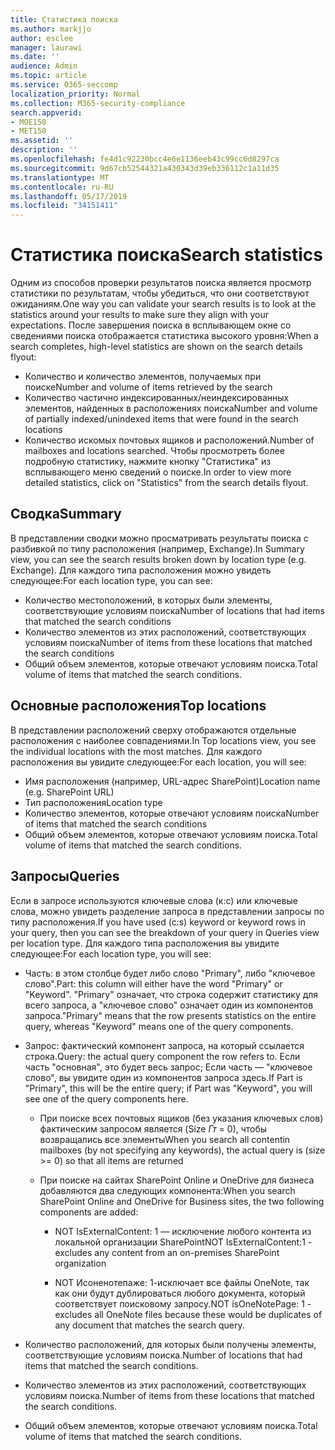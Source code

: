 ```yaml
---
title: Статистика поиска
ms.author: markjjo
author: esclee
manager: laurawi
ms.date: ''
audience: Admin
ms.topic: article
ms.service: O365-seccomp
localization_priority: Normal
ms.collection: M365-security-compliance
search.appverid:
- MOE150
- MET150
ms.assetid: ''
description: ''
ms.openlocfilehash: fe4d1c92230bcc4e6e1136eeb43c99cc6d8297ca
ms.sourcegitcommit: 9d67cb52544321a430343d39eb336112c1a11d35
ms.translationtype: MT
ms.contentlocale: ru-RU
ms.lasthandoff: 05/17/2019
ms.locfileid: "34151411"
---
```

# <a name="search-statistics"></a><span data-ttu-id="43927-102">Статистика поиска</span><span class="sxs-lookup"><span data-stu-id="43927-102">Search statistics</span></span>

<span data-ttu-id="43927-103">Одним из способов проверки результатов поиска является просмотр статистики по результатам, чтобы убедиться, что они соответствуют ожиданиям.</span><span class="sxs-lookup"><span data-stu-id="43927-103">One way you can validate your search results is to look at the statistics around your results to make sure they align with your expectations.</span></span> <span data-ttu-id="43927-104">После завершения поиска в всплывающем окне со сведениями поиска отображается статистика высокого уровня:</span><span class="sxs-lookup"><span data-stu-id="43927-104">When a search completes, high-level statistics are shown on the search details flyout:</span></span>
- <span data-ttu-id="43927-105">Количество и количество элементов, получаемых при поиске</span><span class="sxs-lookup"><span data-stu-id="43927-105">Number and volume of items retrieved by the search</span></span>
- <span data-ttu-id="43927-106">Количество частично индексированных/неиндексированных элементов, найденных в расположениях поиска</span><span class="sxs-lookup"><span data-stu-id="43927-106">Number and volume of partially indexed/unindexed items that were found in the search locations</span></span>
- <span data-ttu-id="43927-107">Количество искомых почтовых ящиков и расположений.</span><span class="sxs-lookup"><span data-stu-id="43927-107">Number of mailboxes and locations searched.</span></span>
<span data-ttu-id="43927-108">Чтобы просмотреть более подробную статистику, нажмите кнопку "Статистика" из всплывающего меню сведений о поиске.</span><span class="sxs-lookup"><span data-stu-id="43927-108">In order to view more detailed statistics, click on "Statistics" from the search details flyout.</span></span>

## <a name="summary"></a><span data-ttu-id="43927-109">Сводка</span><span class="sxs-lookup"><span data-stu-id="43927-109">Summary</span></span>

<span data-ttu-id="43927-110">В представлении сводки можно просматривать результаты поиска с разбивкой по типу расположения (например, Exchange).</span><span class="sxs-lookup"><span data-stu-id="43927-110">In Summary view, you can see the search results broken down by location type (e.g. Exchange).</span></span> <span data-ttu-id="43927-111">Для каждого типа расположения можно увидеть следующее:</span><span class="sxs-lookup"><span data-stu-id="43927-111">For each location type, you can see:</span></span>
- <span data-ttu-id="43927-112">Количество местоположений, в которых были элементы, соответствующие условиям поиска</span><span class="sxs-lookup"><span data-stu-id="43927-112">Number of locations that had items that matched the search conditions</span></span>
- <span data-ttu-id="43927-113">Количество элементов из этих расположений, соответствующих условиям поиска</span><span class="sxs-lookup"><span data-stu-id="43927-113">Number of items from these locations that matched the search conditions</span></span>
- <span data-ttu-id="43927-114">Общий объем элементов, которые отвечают условиям поиска.</span><span class="sxs-lookup"><span data-stu-id="43927-114">Total volume of items that matched the search conditions.</span></span>

## <a name="top-locations"></a><span data-ttu-id="43927-115">Основные расположения</span><span class="sxs-lookup"><span data-stu-id="43927-115">Top locations</span></span>

<span data-ttu-id="43927-116">В представлении расположений сверху отображаются отдельные расположения с наиболее совпадениями.</span><span class="sxs-lookup"><span data-stu-id="43927-116">In Top locations view, you see the individual locations with the most matches.</span></span> <span data-ttu-id="43927-117">Для каждого расположения вы увидите следующее:</span><span class="sxs-lookup"><span data-stu-id="43927-117">For each location, you will see:</span></span>
- <span data-ttu-id="43927-118">Имя расположения (например, URL-адрес SharePoint)</span><span class="sxs-lookup"><span data-stu-id="43927-118">Location name (e.g. SharePoint URL)</span></span>
- <span data-ttu-id="43927-119">Тип расположения</span><span class="sxs-lookup"><span data-stu-id="43927-119">Location type</span></span>
- <span data-ttu-id="43927-120">Количество элементов, которые отвечают условиям поиска</span><span class="sxs-lookup"><span data-stu-id="43927-120">Number of items that matched the search conditions</span></span>
- <span data-ttu-id="43927-121">Общий объем элементов, которые отвечают условиям поиска.</span><span class="sxs-lookup"><span data-stu-id="43927-121">Total volume of items that matched the search conditions.</span></span>

## <a name="queries"></a><span data-ttu-id="43927-122">Запросы</span><span class="sxs-lookup"><span data-stu-id="43927-122">Queries</span></span>

<span data-ttu-id="43927-123">Если в запросе используются ключевые слова (к:с) или ключевые слова, можно увидеть разделение запроса в представлении запросы по типу расположения.</span><span class="sxs-lookup"><span data-stu-id="43927-123">If you have used (c:s) keyword or keyword rows in your query, then you can see the breakdown of your query in Queries view per location type.</span></span> <span data-ttu-id="43927-124">Для каждого типа расположения вы увидите следующее:</span><span class="sxs-lookup"><span data-stu-id="43927-124">For each location type, you will see:</span></span>

- <span data-ttu-id="43927-125">Часть: в этом столбце будет либо слово "Primary", либо "ключевое слово".</span><span class="sxs-lookup"><span data-stu-id="43927-125">Part: this column will either have the word "Primary" or "Keyword".</span></span> <span data-ttu-id="43927-126">"Primary" означает, что строка содержит статистику для всего запроса, а "ключевое слово" означает один из компонентов запроса.</span><span class="sxs-lookup"><span data-stu-id="43927-126">"Primary" means that the row presents statistics on the entire query, whereas "Keyword" means one of the query components.</span></span>

- <span data-ttu-id="43927-127">Запрос: фактический компонент запроса, на который ссылается строка.</span><span class="sxs-lookup"><span data-stu-id="43927-127">Query: the actual query component the row refers to.</span></span> <span data-ttu-id="43927-128">Если часть "основная", это будет весь запрос; Если часть — "ключевое слово", вы увидите один из компонентов запроса здесь.</span><span class="sxs-lookup"><span data-stu-id="43927-128">If Part is "Primary", this will be the entire query; if Part was "Keyword", you will see one of the query components here.</span></span>
  
  - <span data-ttu-id="43927-129">При поиске всех почтовых ящиков (без указания ключевых слов) фактическим запросом является (Size _Гт_ = 0), чтобы возвращались все элементы</span><span class="sxs-lookup"><span data-stu-id="43927-129">When you search all contentin mailboxes (by not specifying any keywords), the actual query is (size >= 0) so that all items are returned</span></span>
  
  - <span data-ttu-id="43927-130">При поиске на сайтах SharePoint Online и OneDrive для бизнеса добавляются два следующих компонента:</span><span class="sxs-lookup"><span data-stu-id="43927-130">When you search SharePoint Online and OneDrive for Business sites, the two following components are added:</span></span>
    
    - <span data-ttu-id="43927-131">NOT IsExternalContent: 1 — исключение любого контента из локальной организации SharePoint</span><span class="sxs-lookup"><span data-stu-id="43927-131">NOT IsExternalContent:1 - excludes any content from an on-premises SharePoint organization</span></span>
    
    - <span data-ttu-id="43927-132">NOT Исоненотепаже: 1-исключает все файлы OneNote, так как они будут дублироваться любого документа, который соответствует поисковому запросу.</span><span class="sxs-lookup"><span data-stu-id="43927-132">NOT isOneNotePage: 1 - excludes all OneNote files because these would be duplicates of any document that matches the search query.</span></span>

- <span data-ttu-id="43927-133">Количество расположений, для которых были получены элементы, соответствующие условиям поиска.</span><span class="sxs-lookup"><span data-stu-id="43927-133">Number of locations that had items that matched the search conditions.</span></span>

- <span data-ttu-id="43927-134">Количество элементов из этих расположений, соответствующих условиям поиска.</span><span class="sxs-lookup"><span data-stu-id="43927-134">Number of items from these locations that matched the search conditions.</span></span>

- <span data-ttu-id="43927-135">Общий объем элементов, которые отвечают условиям поиска.</span><span class="sxs-lookup"><span data-stu-id="43927-135">Total volume of items that matched the search conditions.</span></span>